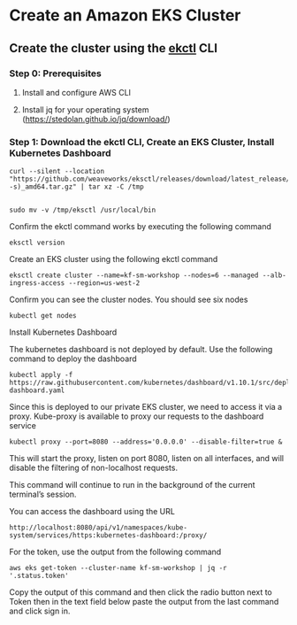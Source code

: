 # Create an Amazon EKS Cluster

## Create the cluster using the [ekctl](https://eksctl.io/) CLI

### Step 0: Prerequisites

1. Install and configure AWS CLI 

2. Install jq for your operating system
(https://stedolan.github.io/jq/download/)



### Step 1: Download the ekctl CLI, Create an EKS Cluster, Install Kubernetes Dashboard

``` 
curl --silent --location "https://github.com/weaveworks/eksctl/releases/download/latest_release/eksctl_$(uname -s)_amd64.tar.gz" | tar xz -C /tmp


sudo mv -v /tmp/eksctl /usr/local/bin

```


Confirm the ekctl command works by executing the following command

```
eksctl version
```

Create an EKS cluster using the following ekctl command

```
eksctl create cluster --name=kf-sm-workshop --nodes=6 --managed --alb-ingress-access --region=us-west-2
```

Confirm you can see the cluster nodes. You should see six nodes

```
kubectl get nodes

```
Install Kubernetes Dashboard

The kubernetes dashboard is not deployed by default. Use the following command to deploy the dashboard

```
kubectl apply -f https://raw.githubusercontent.com/kubernetes/dashboard/v1.10.1/src/deploy/recommended/kubernetes-dashboard.yaml

```
Since this is deployed to our private EKS cluster, we need to access it via a proxy. Kube-proxy is available to proxy our requests to the dashboard service

```
kubectl proxy --port=8080 --address='0.0.0.0' --disable-filter=true &

```

This will start the proxy, listen on port 8080, listen on all interfaces, and will disable the filtering of non-localhost requests.

This command will continue to run in the background of the current terminal’s session.

You can access the dashboard using the URL

```
http://localhost:8080/api/v1/namespaces/kube-system/services/https:kubernetes-dashboard:/proxy/

```

For the token, use the output from the following command 

```
aws eks get-token --cluster-name kf-sm-workshop | jq -r '.status.token'

```

Copy the output of this command and then click the radio button next to Token then in the text field below paste the output from the last command and click sign in.




  



